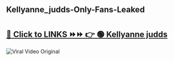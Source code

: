 
 ## Kellyanne_judds-Only-Fans-Leaked

# <h2><a href="https://clipsfans.com/Kellyanne_judds&ref=git">🔗 Click to LINKS ⏩⏩ 👉 🟢 Kellyanne judds </a></h2>

<a href="https://clipsfans.com/Kellyanne_judds&ref=git" rel="nofollow" data-target="animated-image.originalLink"><img src="https://i.ibb.co.com/xMMVF88/686577567.gif" alt="Viral Video Original" style="max-width: 100%; display: inline-block;" data-target="animated-image.originalImage"></a>
